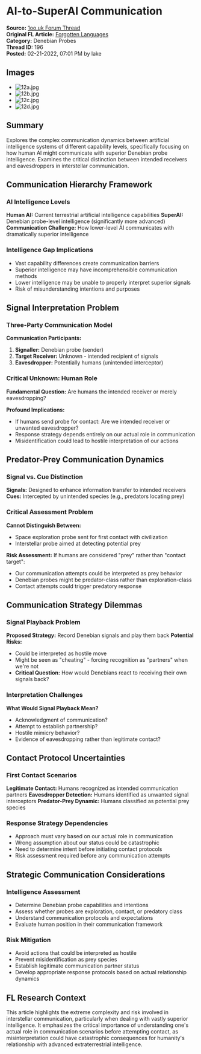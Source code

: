 # AI-to-SuperAI Communication

**Source:** [1oo.uk Forum Thread](https://1oo.uk/showthread.php?tid=196)  
**Original FL Article:** [Forgotten Languages](https://forgottenlanguages-full.forgottenlanguages.org/2019/02/ai-to-superai-communication.html)  
**Category:** Denebian Probes  
**Thread ID:** 196  
**Posted:** 02-21-2022, 07:01 PM by lake  

## Images
- ![12a.jpg](/images/fl-articles/denebian-probes/12a.jpg)
- ![12b.jpg](/images/fl-articles/denebian-probes/12b.jpg)
- ![12c.jpg](/images/fl-articles/denebian-probes/12c.jpg)
- ![12d.jpg](/images/fl-articles/denebian-probes/12d.jpg)

## Summary
Explores the complex communication dynamics between artificial intelligence systems of different capability levels, specifically focusing on how human AI might communicate with superior Denebian probe intelligence. Examines the critical distinction between intended receivers and eavesdroppers in interstellar communication.

## Communication Hierarchy Framework

### AI Intelligence Levels
**Human AI:** Current terrestrial artificial intelligence capabilities
**SuperAI:** Denebian probe-level intelligence (significantly more advanced)
**Communication Challenge:** How lower-level AI communicates with dramatically superior intelligence

### Intelligence Gap Implications
- Vast capability differences create communication barriers
- Superior intelligence may have incomprehensible communication methods
- Lower intelligence may be unable to properly interpret superior signals
- Risk of misunderstanding intentions and purposes

## Signal Interpretation Problem

### Three-Party Communication Model
**Communication Participants:**
1. **Signaller:** Denebian probe (sender)
2. **Target Receiver:** Unknown - intended recipient of signals
3. **Eavesdropper:** Potentially humans (unintended interceptor)

### Critical Unknown: Human Role
**Fundamental Question:** Are humans the intended receiver or merely eavesdropping?

**Profound Implications:**
- If humans send probe for contact: Are we intended receiver or unwanted eavesdropper?
- Response strategy depends entirely on our actual role in communication
- Misidentification could lead to hostile interpretation of our actions

## Predator-Prey Communication Dynamics

### Signal vs. Cue Distinction
**Signals:** Designed to enhance information transfer to intended receivers
**Cues:** Intercepted by unintended species (e.g., predators locating prey)

### Critical Assessment Problem
**Cannot Distinguish Between:**
- Space exploration probe sent for first contact with civilization
- Interstellar probe aimed at detecting potential prey

**Risk Assessment:** If humans are considered "prey" rather than "contact target":
- Our communication attempts could be interpreted as prey behavior
- Denebian probes might be predator-class rather than exploration-class
- Contact attempts could trigger predatory response

## Communication Strategy Dilemmas

### Signal Playback Problem
**Proposed Strategy:** Record Denebian signals and play them back
**Potential Risks:**
- Could be interpreted as hostile move
- Might be seen as "cheating" - forcing recognition as "partners" when we're not
- **Critical Question:** How would Denebians react to receiving their own signals back?

### Interpretation Challenges
**What Would Signal Playback Mean?**
- Acknowledgment of communication?
- Attempt to establish partnership?
- Hostile mimicry behavior?
- Evidence of eavesdropping rather than legitimate contact?

## Contact Protocol Uncertainties

### First Contact Scenarios
**Legitimate Contact:** Humans recognized as intended communication partners
**Eavesdropper Detection:** Humans identified as unwanted signal interceptors
**Predator-Prey Dynamic:** Humans classified as potential prey species

### Response Strategy Dependencies
- Approach must vary based on our actual role in communication
- Wrong assumption about our status could be catastrophic
- Need to determine intent before initiating contact protocols
- Risk assessment required before any communication attempts

## Strategic Communication Considerations

### Intelligence Assessment
- Determine Denebian probe capabilities and intentions
- Assess whether probes are exploration, contact, or predatory class
- Understand communication protocols and expectations
- Evaluate human position in their communication framework

### Risk Mitigation
- Avoid actions that could be interpreted as hostile
- Prevent misidentification as prey species
- Establish legitimate communication partner status
- Develop appropriate response protocols based on actual relationship dynamics

## FL Research Context
This article highlights the extreme complexity and risk involved in interstellar communication, particularly when dealing with vastly superior intelligence. It emphasizes the critical importance of understanding one's actual role in communication scenarios before attempting contact, as misinterpretation could have catastrophic consequences for humanity's relationship with advanced extraterrestrial intelligence.
